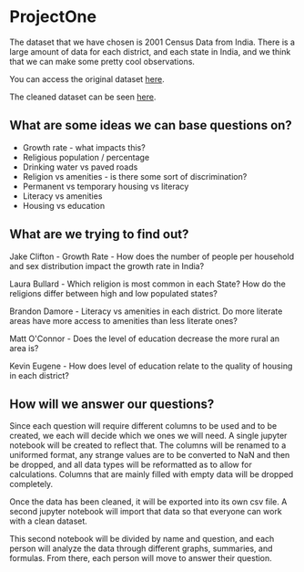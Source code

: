 # ProjectOne

The dataset that we have chosen is 2001 Census Data from India. There is a large amount of data for each district, and each state in India, and we think that we can make some pretty cool observations. 

You can access the original dataset [here](Resources/all.csv).

The cleaned dataset can be seen [here](Resources/cleaned.csv).


## What are some ideas we can base questions on?

* Growth rate - what impacts this?
* Religious population / percentage
* Drinking water vs paved roads
* Religion vs amenities - is there some sort of discrimination?
* Permanent vs temporary housing vs literacy
* Literacy vs amenities
* Housing vs education


## What are we trying to find out?

Jake Clifton - Growth Rate -  How does the number of people per household and sex distribution impact the growth rate in India?

Laura Bullard - Which religion is most common in each State? How do the religions differ between high and low populated states?

Brandon Damore - Literacy vs amenities in each district. Do more literate areas have more access to amenities than less literate ones?

Matt O'Connor - Does the level of education decrease the more rural an area is? 

Kevin Eugene - How does level of education relate to the quality of housing in each district?

## How will we answer our questions?

Since each question will require different columns to be used and to be created, we each will decide which we ones we will need. A single jupyter notebook will be created to reflect that. The columns will be renamed to a uniformed format, any strange values are to be converted to NaN and then be dropped, and all data types will be reformatted as to allow for calculations. Columns that are mainly filled with empty data will be dropped completely. 

Once the data has been cleaned, it will be exported into its own csv file. A second jupyter notebook will import that data so that everyone can work with a clean dataset. 

This second notebook will be divided by name and question, and each person will analyze the data through different graphs, summaries, and formulas. From there, each person will move to answer their question. 


